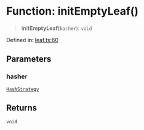 # Function: initEmptyLeaf()

> **initEmptyLeaf**(`hasher`): `void`

Defined in: [leaf.ts:60](https://github.com/dcdpr/did-btcr2-js/blob/c82bc5c69016e1146a0c52c6e6b21621f5abd6d4/packages/smt/src/leaf.ts#L60)

## Parameters

### hasher

[`HashStrategy`](../interfaces/HashStrategy.md)

## Returns

`void`
